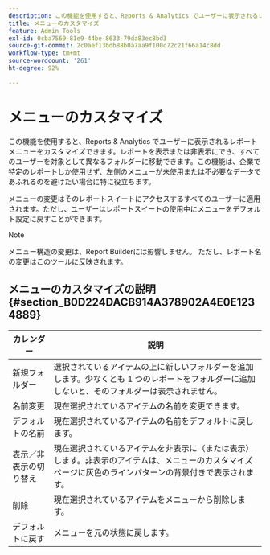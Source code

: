 ```yaml
---
description: この機能を使用すると、Reports & Analytics でユーザーに表示されるレポートメニューをカスタマイズできます。レポートを表示または非表示にでき、すべてのユーザーを対象として異なるフォルダーに移動できます。この機能は、企業で特定のレポートしか使用せず、左側のメニューが未使用または不必要なデータであふれるのを避けたい場合に特に役立ちます。
title: メニューのカスタマイズ
feature: Admin Tools
exl-id: 0cba7569-81e9-44be-8633-79da83ec8bd3
source-git-commit: 2c0aef13bdb88b0a7aa9f100c72c21f66a14c8dd
workflow-type: tm+mt
source-wordcount: '261'
ht-degree: 92%

---
```


# メニューのカスタマイズ

この機能を使用すると、Reports &amp; Analytics でユーザーに表示されるレポートメニューをカスタマイズできます。レポートを表示または非表示にでき、すべてのユーザーを対象として異なるフォルダーに移動できます。この機能は、企業で特定のレポートしか使用せず、左側のメニューが未使用または不必要なデータであふれるのを避けたい場合に特に役立ちます。

メニューの変更はそのレポートスイートにアクセスするすべてのユーザーに適用されます。ただし、ユーザーはレポートスイートの使用中にメニューをデフォルト設定に戻すことができます。

>[!NOTE]
>
>メニュー構造の変更は、Report Builderには影響しません。 ただし、レポート名の変更はこのツールに反映されます。

## メニューのカスタマイズの説明 {#section_B0D224DACB914A378902A4E0E1234889}

| カレンダー | 説明 |
|--- |--- |
| 新規フォルダー | 選択されているアイテムの上に新しいフォルダーを追加します。少なくとも 1 つのレポートをフォルダーに追加しないと、そのフォルダーは表示されません。 |
| 名前変更 | 現在選択されているアイテムの名前を変更できます。 |
| デフォルトの名前 | 現在選択されているアイテムの名前をデフォルトに戻します。 |
| 表示／非表示の切り替え | 現在選択されているアイテムを非表示に（または表示）します。非表示のアイテムは、メニューのカスタマイズページに灰色のラインパターンの背景付きで表示されます。 |
| 削除 | 現在選択されているアイテムをメニューから削除します。 |
| デフォルトに戻す | メニューを元の状態に戻します。 |
